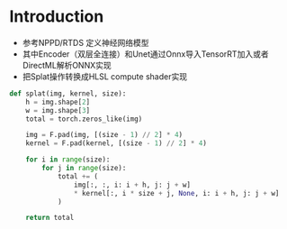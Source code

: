 # Introduction
- 参考NPPD/RTDS 定义神经网络模型
- 其中Encoder（双层全连接）和Unet通过Onnx导入TensorRT加入或者DirectML解析ONNX实现
- 把Splat操作转换成HLSL compute shader实现
```python
def splat(img, kernel, size):
    h = img.shape[2]
    w = img.shape[3]
    total = torch.zeros_like(img)

    img = F.pad(img, [(size - 1) // 2] * 4)
    kernel = F.pad(kernel, [(size - 1) // 2] * 4)

    for i in range(size):
        for j in range(size):
            total += (
                img[:, :, i: i + h, j: j + w]
                * kernel[:, i * size + j, None, i: i + h, j: j + w]
            )

    return total
```